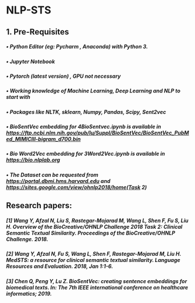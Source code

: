 # NLP-STS

## 1. Pre-Requisites

##### • Python Editor (eg: Pycharm , Anaconda) with Python 3.
##### • Jupyter Notebook 
##### • Pytorch (latest version) , GPU not necessary
##### • Working knowledge of Machine Learning, Deep Learning and NLP to start with
##### • Packages like NLTK, sklearn, Numpy, Pandas, Scipy, Sent2vec
##### • BioSentVec embedding for 4BioSentvec.ipynb is available in  https://ftp.ncbi.nlm.nih.gov/pub/lu/Suppl/BioSentVec/BioSentVec_PubMed_MIMICIII-bigram_d700.bin 
##### • Bio Word2Vec embedding for 3Word2Vec.ipynb is available in https://bio.nlplab.org
##### • The Dataset can be requested  from https://portal.dbmi.hms.harvard.edu and https://sites.google.com/view/ohnlp2018/home(Task 2)


## Research papers:

##### [1] Wang Y, Afzal N, Liu S, Rastegar-Mojarad M, Wang L, Shen F, Fu S, Liu H. Overview of the BioCreative/OHNLP Challenge 2018 Task 2: Clinical Semantic Textual Similarity. Proceedings of the BioCreative/OHNLP Challenge. 2018.
##### [2] Wang Y, Afzal N, Fu S, Wang L, Shen F, Rastegar-Mojarad M, Liu H. MedSTS: a resource for clinical semantic textual similarity. Language Resources and Evaluation. 2018, Jan 1:1-6.
##### [3] Chen Q, Peng Y, Lu Z. BioSentVec: creating sentence embeddings for biomedical texts. In: The 7th IEEE international conference on healthcare informatics; 2019.
